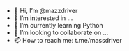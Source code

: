 - 👋 Hi, I’m @mazzdriver
- 👀 I’m interested in ... 
- 🌱 I’m currently learning Python 
- 💞️ I’m looking to collaborate on ...
- 📫 How to reach me: t.me/massdriver

<!---
mazzdriver/mazzdriver is a ✨ special ✨ repository because its `README.md` (this file) appears on your GitHub profile.
You can click the Preview link to take a look at your changes.
--->
